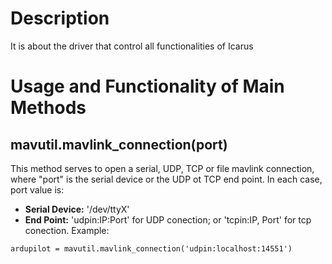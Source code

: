 # Description
It is about the driver that control all functionalities of Icarus

# Usage and Functionality of Main Methods
## mavutil.mavlink_connection(port)
This method serves to open a serial, UDP, TCP or file mavlink connection, where "port" is the serial device or 
the UDP ot TCP end point. In each case, port value is:
* **Serial Device:** '/dev/ttyX'
* **End Point:** 'udpin:IP:Port' for UDP conection; or 'tcpin:IP, Port' for tcp conection. 
Example:
```
ardupilot = mavutil.mavlink_connection('udpin:localhost:14551')
```
